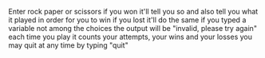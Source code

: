 Enter rock paper or scissors
if you won it'll tell you so and also tell you what it played in order for you to win
if you lost it'll do the same
if you typed a variable not among the choices the output will be "invalid, please try again"
each time you play it counts your attempts, your wins and your losses
you may quit at any time by typing "quit"

